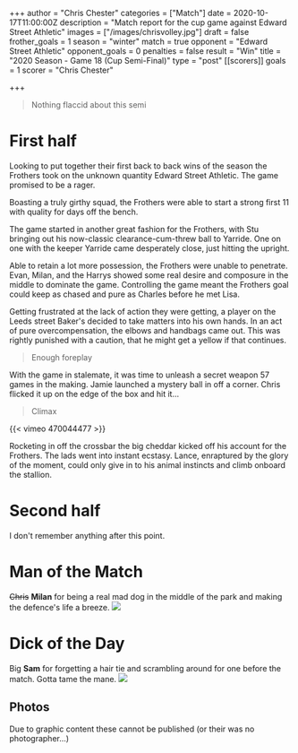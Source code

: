 +++
author = "Chris Chester"
categories = ["Match"]
date = 2020-10-17T11:00:00Z
description = "Match report for the cup game against Edward Street Athletic"
images = ["/images/chrisvolley.jpg"]
draft = false
frother_goals = 1
season = "winter"
match = true
opponent = "Edward Street Athletic"
opponent_goals = 0
penalties = false
result = "Win"
title = "2020 Season - Game 18 (Cup Semi-Final)"
type = "post"
[[scorers]]
goals = 1
scorer = "Chris Chester"

+++
> Nothing flaccid about this semi

# First half

Looking to put together their first back to back wins of the season the Frothers took on the unknown quantity Edward Street Athletic. The game promised to be a rager.

Boasting a truly girthy squad, the Frothers were able to start a strong first 11 with quality for days off the bench.

The game started in another great fashion for the Frothers, with Stu bringing out his now-classic clearance-cum-threw ball to Yarride. One on one with the keeper Yarride came desperately close, just hitting the upright.

Able to retain a lot more possession, the Frothers were unable to penetrate. Evan, Milan, and the Harrys showed some real desire and composure in the middle to dominate the game. Controlling the game meant the Frothers goal could keep as chased and pure as Charles before he met Lisa.

Getting frustrated at the lack of action they were getting, a player on the Leeds street Baker's decided to take matters into his own hands. In an act of pure overcompensation, the elbows and handbags came out. This was rightly punished with a caution, that he might get a yellow if that continues.

> Enough foreplay

With the game in stalemate, it was time to unleash a secret weapon 57 games in the making. Jamie launched a mystery ball in off a corner. Chris flicked it up on the edge of the box and hit it...

> Climax

{{< vimeo 470044477 >}}

Rocketing in off the crossbar the big cheddar kicked off his account for the Frothers. The lads went into instant ecstasy. Lance, enraptured by the glory of the moment, could only give in to his animal instincts and climb onboard the stallion.

# Second half

I don't remember anything after this point.

# Man of the Match

~~Chris~~ **Milan** for being a real mad dog in the middle of the park and making the defence's life a breeze.
![](/images/milangoof.jpg)

# Dick of the Day

Big **Sam** for forgetting a hair tie and scrambling around for one before the match. Gotta tame the mane.
![](/images/sampony.jpg)

## Photos
Due to graphic content these cannot be published (or their was no photographer...)
